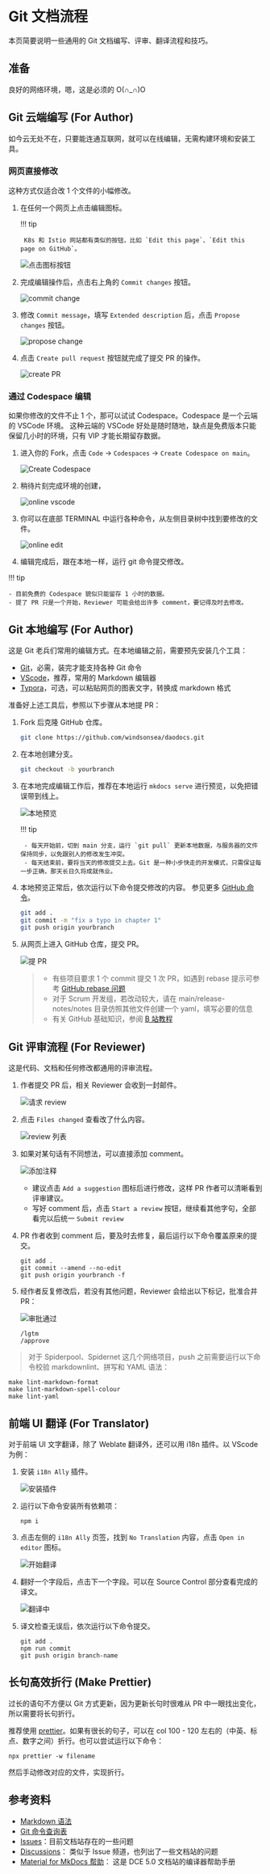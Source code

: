 # Git 文档流程

本页简要说明一些通用的 Git 文档编写、评审、翻译流程和技巧。

## 准备

良好的网络环境，嗯，这是必须的 O(∩_∩)O

## Git 云端编写 (For Author)

如今云无处不在，只要能连通互联网，就可以在线编辑，无需构建环境和安装工具。

### 网页直接修改

这种方式仅适合改 1 个文件的小幅修改。

1. 在任何一个网页上点击编辑图标。

    !!! tip

        K8s 和 Istio 网站都有类似的按钮，比如 `Edit this page`、`Edit this page on GitHub`。

    ![点击图标按钮](https://docs.daocloud.io/daocloud-docs-images/docs/zh/docs/native/knowledge/images/local01.png)

1. 完成编辑操作后，点击右上角的 `Commit changes` 按钮。

    ![commit change](https://docs.daocloud.io/daocloud-docs-images/docs/zh/docs/native/knowledge/images/local02.png)

1. 修改 `Commit message`，填写 `Extended description` 后，点击 `Propose changes` 按钮。

    ![propose change](https://docs.daocloud.io/daocloud-docs-images/docs/zh/docs/native/knowledge/images/local03.png)

1. 点击 `Create pull request` 按钮就完成了提交 PR 的操作。

    ![create PR](https://docs.daocloud.io/daocloud-docs-images/docs/zh/docs/native/knowledge/images/local04.png)

### 通过 Codespace 编辑

如果你修改的文件不止 1 个，那可以试试 Codespace。Codespace 是一个云端的 VSCode 环境。
这种云端的 VSCode 好处是随时随地，缺点是免费版本只能保留几小时的环境，只有 VIP 才能长期留存数据。

1. 进入你的 Fork，点击 `Code` -> `Codespaces` -> `Create Codespace on main`。

    ![Create Codespace](https://docs.daocloud.io/daocloud-docs-images/docs/zh/docs/native/knowledge/images/cloud01.png)

1. 稍待片刻完成环境的创建，

    ![online vscode](https://docs.daocloud.io/daocloud-docs-images/docs/zh/docs/native/knowledge/images/cloud02.png)

1. 你可以在底部 TERMINAL 中运行各种命令，从左侧目录树中找到要修改的文件。

    ![online edit](https://docs.daocloud.io/daocloud-docs-images/docs/zh/docs/native/knowledge/images/cloud03.png)

1. 编辑完成后，跟在本地一样，运行 git 命令提交修改。

!!! tip

    - 目前免费的 Codespace 貌似只能留存 1 小时的数据。
    - 提了 PR 只是一个开始，Reviewer 可能会给出许多 comment，要记得及时去修改。

## Git 本地编写 (For Author)

这是 Git 老兵们常用的编辑方式。在本地编辑之前，需要预先安装几个工具：

- [Git](https://git-scm.com/downloads)，必需，装完才能支持各种 Git 命令
- [VScode](https://code.visualstudio.com/)，推荐，常用的 Markdown 编辑器
- [Typora](https://macwk.com/soft/typora)，可选，可以粘贴网页的图表文字，转换成 markdown 格式

准备好上述工具后，参照以下步骤从本地提 PR：

1. Fork 后克隆 GitHub 仓库。

    ```bash
    git clone https://github.com/windsonsea/daodocs.git
    ```

1. 在本地创建分支。

    ```bash
    git checkout -b yourbranch
    ```

1. 在本地完成编辑工作后，推荐在本地运行 `mkdocs serve` 进行预览，以免把错误带到线上。
   
    ![本地预览](https://docs.daocloud.io/daocloud-docs-images/docs/zh/docs/native/knowledge/images/make-serve.png)

    !!! tip
    
        - 每天开始前，切到 main 分支，运行 `git pull` 更新本地数据，与服务器的文件保持同步，以免跟别人的修改发生冲突。
        - 每天结束前，要将当天的修改提交上去。Git 是一种小步快走的开发模式，只需保证每一步正确，那天长日久将成就伟业。

1. 本地预览正常后，依次运行以下命令提交修改的内容。
   参见更多 [GitHub 命令](https://education.github.com/git-cheat-sheet-education.pdf)。

    ```bash
    git add .
    git commit -m "fix a typo in chapter 1" 
    git push origin yourbranch
    ```

1. 从网页上进入 GitHub 仓库，提交 PR。
   
    ![提 PR](https://docs.daocloud.io/daocloud-docs-images/docs/zh/docs/native/knowledge/images/pr.png)

    > - 有些项目要求 1 个 commit 提交 1 次 PR，如遇到 rebase 提示可参考 [GitHub rebase 问题](rebase.md)
    > - 对于 Scrum 开发组，若改动较大，请在 main/release-notes/notes 目录仿照其他文件创建一个 yaml，填写必要的信息
    > - 有关 GitHub 基础知识，参阅 [B 站教程](https://www.bilibili.com/video/BV18y4y1S7VC?p=9&spm_id_from=pageDriver)

## Git 评审流程 (For Reviewer)

这是代码、文档和任何修改都通用的评审流程。

1. 作者提交 PR 后，相关 Reviewer 会收到一封邮件。

    ![请求 review](https://docs.daocloud.io/daocloud-docs-images/docs/zh/docs/native/knowledge/images/review1.png)

1. 点击 `Files changed` 查看改了什么内容。

    ![review 列表](https://docs.daocloud.io/daocloud-docs-images/docs/zh/docs/native/knowledge/images/review2.png)

1. 如果对某句话有不同想法，可以直接添加 comment。

    ![添加注释](https://docs.daocloud.io/daocloud-docs-images/docs/zh/docs/native/knowledge/images/review3.png)

    - 建议点击 `Add a suggestion` 图标后进行修改，这样 PR 作者可以清晰看到评审建议。
    - 写好 comment 后，点击 `Start a review` 按钮，继续看其他字句，全部看完以后统一 `Submit review`

1. PR 作者收到 comment 后，要及时去修复，最后运行以下命令覆盖原来的提交。

    ```git
    git add .
    git commit --amend --no-edit
    git push origin yourbranch -f
    ```

1. 经作者反复修改后，若没有其他问题，Reviewer 会给出以下标记，批准合并 PR：

    ![审批通过](https://docs.daocloud.io/daocloud-docs-images/docs/zh/docs/native/knowledge/images/review4.png)

    ```git
    /lgtm
    /approve
    ```
  
> 对于 Spiderpool、Spidernet 这几个网络项目，push 之前需要运行以下命令校验 markdownlint、拼写和 YAML 语法：

```shell
make lint-markdown-format
make lint-markdown-spell-colour
make lint-yaml
```

## 前端 UI 翻译 (For Translator)

对于前端 UI 文字翻译，除了 Weblate 翻译外，还可以用 i18n 插件。以 VScode 为例：

1. 安装 `i18n Ally` 插件。

    ![安装插件](https://docs.daocloud.io/daocloud-docs-images/docs/zh/docs/native/knowledge/images/i18n01.png)

1. 运行以下命令安装所有依赖项：

    ```shell
    npm i
    ```

1. 点击左侧的 `i18n Ally` 页签，找到 `No Translation` 内容，点击 `Open in editor` 图标。

    ![开始翻译](https://docs.daocloud.io/daocloud-docs-images/docs/zh/docs/native/knowledge/images/i18n02.png)

1. 翻好一个字段后，点击下一个字段。可以在 Source Control 部分查看完成的译文。

    ![翻译中](https://docs.daocloud.io/daocloud-docs-images/docs/zh/docs/native/knowledge/images/i18n03.png)

1. 译文检查无误后，依次运行以下命令提交。

    ```shell
    git add .
    npm run commit
    git push origin branch-name
    ```

## 长句高效折行 (Make Prettier)

过长的语句不方便以 Git 方式更新，因为更新长句时很难从 PR 中一眼找出变化，所以需要将长句折行。

推荐使用 [prettier](https://prettier.io/)。如果有很长的句子，可以在 col 100 - 120
左右的（中英、标点、数字之间）折行。也可以尝试运行以下命令：

```shell
npx prettier -w filename
```

然后手动修改对应的文件，实现折行。

## 参考资料

- [Markdown 语法](https://www.markdownguide.org/cheat-sheet/)
- [Git 命令查询表](https://education.github.com/git-cheat-sheet-education.pdf)
- [Issues](https://github.com/DaoCloud/DaoCloud-docs/issues)：目前文档站存在的一些问题
- [Discussions](https://github.com/DaoCloud/DaoCloud-docs/discussions)：
  类似于 Issue 频道，也列出了一些文档站的问题
- [Material for MkDocs 帮助](https://squidfunk.github.io/mkdocs-material/reference/)：
  这是 DCE 5.0 文档站的编译器帮助手册
